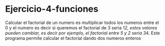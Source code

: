 # Ejercicio-4-funciones
Calcular el factorial de un numero es multiplicar todos los numeros entre el 0 y el numero es decir si queremos el factorial de 3 seria 1*2, estos valores pueden cambiar, es decir por ejemplo, el factorial entre 5 y 2 seria 3*4.
Este programa permite calcular el factorial dando dos numeros enteros 
